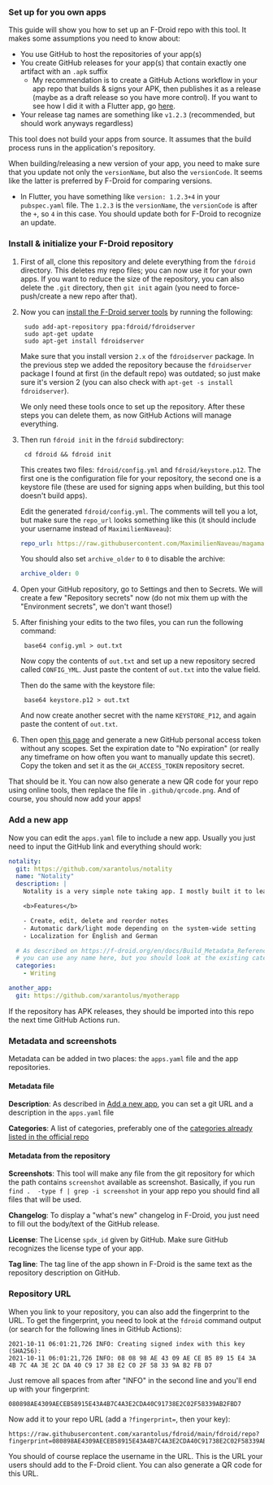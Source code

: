 ### Set up for you own apps
This guide will show you how to set up an F-Droid repo with this tool. It makes some assumptions you need to know about:
* You use GitHub to host the repositories of your app(s)
* You create GitHub releases for your app(s) that contain exactly one artifact with an `.apk` suffix
  * My recommendation is to create a GitHub Actions workflow in your app repo that builds & signs your APK, then publishes it as a release (maybe as a draft release so you have more control). If you want to see how I did it with a Flutter app, go [here](https://github.com/xarantolus/notality/blob/main/.github/workflows/android_build.yml).
* Your release tag names are something like `v1.2.3` (recommended, but should work anyways regardless)

This tool does not build your apps from source. It assumes that the build process runs in the application's repository.

When building/releasing a new version of your app, you need to make sure that you update not only the `versionName`, but also the `versionCode`. It seems like the latter is preferred by F-Droid for comparing versions. 
* In Flutter, you have something like `version: 1.2.3+4` in your `pubspec.yaml` file. The `1.2.3` is the `versionName`, the `versionCode` is after the `+`, so `4` in this case. You should update both for F-Droid to recognize an update.

### Install & initialize your F-Droid repository
1. First of all, clone this repository and delete everything from the `fdroid` directory. This deletes my repo files; you can now use it for your own apps. If you want to reduce the size of the repository, you can also delete the `.git` directory, then `git init` again (you need to force-push/create a new repo after that). 

2. Now you can [install the F-Droid server tools](https://f-droid.org/en/docs/Installing_the_Server_and_Repo_Tools/) by running the following:

        sudo add-apt-repository ppa:fdroid/fdroidserver
        sudo apt-get update
        sudo apt-get install fdroidserver

    Make sure that you install version `2.x` of the `fdroidserver` package. In the previous step we added the repository because the `fdroidserver` package I found at first (in the default repo) was outdated; so just make sure it's version 2 (you can also check with `apt-get -s install fdroidserver`).

    We only need these tools once to set up the repository. After these steps you can delete them, as now GitHub Actions will manage everything.

3. Then run `fdroid init` in the `fdroid` subdirectory:

        cd fdroid && fdroid init

    This creates two files: `fdroid/config.yml` and `fdroid/keystore.p12`. The first one is the configuration file for your repository, the second one is a keystore file (these are used for signing apps when building, but this tool doesn't build apps).

    Edit the generated `fdroid/config.yml`. The comments will tell you a lot, but make sure the `repo_url` looks something like this (it should include your username instead of `MaximilienNaveau`):

    ```yml
    repo_url: https://raw.githubusercontent.com/MaximilienNaveau/magamajo/main/fdroid/repo
    ```

    You should also set `archive_older` to `0` to disable the archive:

    ```yml
    archive_older: 0
    ```

4. Open your GitHub repository, go to Settings and then to Secrets. We will create a few "Repository secrets" now (do not mix them up with the "Environment secrets", we don't want those!)

5. After finishing your edits to the two files, you can run the following command:

        base64 config.yml > out.txt

    Now copy the contents of `out.txt` and set up a new repository secred called `CONFIG_YML`. Just paste the content of `out.txt` into the value field.

    Then do the same with the keystore file:

        base64 keystore.p12 > out.txt

    And now create another secret with the name `KEYSTORE_P12`, and again paste the content of `out.txt`.

6. Then open [this page](https://github.com/settings/tokens/new?description=f-droid%20repo) and generate a new GitHub personal access token without any scopes. Set the expiration date to "No expiration" (or really any timeframe on how often you want to manually update this secret). Copy the token and set it as the `GH_ACCESS_TOKEN` repository secret.
   
That should be it. You can now also generate a new QR code for your repo using online tools, then replace the file in `.github/qrcode.png`. And of course, you should now add your apps!

### Add a new app
Now you can edit the `apps.yaml` file to include a new app. Usually you just need to input the GitHub link and everything should work:

```yml
notality:
  git: https://github.com/xarantolus/notality
  name: "Notality"
  description: |
    Notality is a very simple note taking app. I mostly built it to learn how Flutter works, but it's functional and you can use it.

    <b>Features</b>

    - Create, edit, delete and reorder notes
    - Automatic dark/light mode depending on the system-wide setting
    - Localization for English and German

  # As described on https://f-droid.org/en/docs/Build_Metadata_Reference/#Categories,
  # you can use any name here, but you should look at the existing categories first
  categories: 
    - Writing

another_app:
  git: https://github.com/xarantolus/myotherapp
```

If the repository has APK releases, they should be imported into this repo the next time GitHub Actions run.

### Metadata and screenshots
Metadata can be added in two places: the `apps.yaml` file and the app repositories.

#### Metadata file
**Description**: As described in [Add a new app](#add-a-new-app), you can set a git URL and a description in the `apps.yaml` file

**Categories**: A list of categories, preferably one of the [categories already listed in the official repo](https://f-droid.org/en/docs/Build_Metadata_Reference/#Categories)

#### Metadata from the repository
**Screenshots**: This tool will make any file from the git repository for which the path contains `screenshot` available as screenshot. Basically, if you run `find .  -type f | grep -i screenshot` in your app repo you should find all files that will be used.

**Changelog**: To display a "what's new" changelog in F-Droid, you just need to fill out the body/text of the GitHub release.

**License**: The License `spdx_id` given by GitHub. Make sure GitHub recognizes the license type of your app. 

**Tag line**: The tag line of the app shown in F-Droid is the same text as the repository description on GitHub.


### Repository URL
When you link to your repository, you can also add the fingerprint to the URL.
To get the fingerprint, you need to look at the `fdroid` command output (or search for the following lines in GitHub Actions):

    2021-10-11 06:01:21,726 INFO: Creating signed index with this key (SHA256):
    2021-10-11 06:01:21,726 INFO: 08 08 98 AE 43 09 AE CE B5 89 15 E4 3A 4B 7C 4A 3E 2C DA 40 C9 17 38 E2 C0 2F 58 33 9A B2 FB D7

Just remove all spaces from after "INFO" in the second line and you'll end up with your fingerprint:

    080898AE4309AECEB58915E43A4B7C4A3E2CDA40C91738E2C02F58339AB2FBD7

Now add it to your repo URL (add a `?fingerprint=`, then your key): 

    https://raw.githubusercontent.com/xarantolus/fdroid/main/fdroid/repo?fingerprint=080898AE4309AECEB58915E43A4B7C4A3E2CDA40C91738E2C02F58339AB2FBD7

You should of course replace the username in the URL. This is the URL your users should add to the F-Droid client. You can also generate a QR code for this URL.
